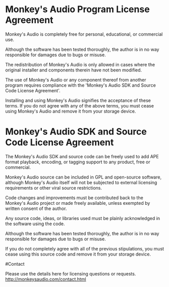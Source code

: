 # Monkey's Audio Program License Agreement
Monkey's Audio is completely free for personal, educational, or commercial use.

Although the software has been tested thoroughly, the author is in no way responsible for damages due to bugs or misuse.

The redistribution of Monkey's Audio is only allowed in cases where the original installer and components therein have not been modified.

The use of Monkey's Audio or any component thereof from another program requires compliance with the 'Monkey's Audio SDK and Source Code License Agreement'.

Installing and using Monkey's Audio signifies the acceptance of these terms. If you do not agree with any of the above terms, you must cease using Monkey's Audio and remove it from your storage device.

# Monkey's Audio SDK and Source Code License Agreement

The Monkey's Audio SDK and source code can be freely used to add APE format playback, encoding, or tagging support to any product, free or commercial.

Monkey's Audio source can be included in GPL and open-source software, although Monkey's Audio itself will not be subjected to external licensing requirements or other viral source restrictions.

Code changes and improvements must be contributed back to the Monkey's Audio project or made freely available, unless exempted by written consent of the author.

Any source code, ideas, or libraries used must be plainly acknowledged in the software using the code.

Although the software has been tested thoroughly, the author is in no way responsible for damages due to bugs or misuse.

If you do not completely agree with all of the previous stipulations, you must cease using this source code and remove it from your storage device.

#Contact

Please use the details here for licensing questions or requests.
http://monkeysaudio.com/contact.html
